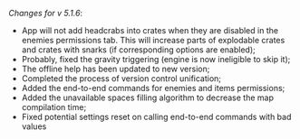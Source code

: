 _Changes for v 5.1.6_:
- App will not add headcrabs into crates when they are disabled in the enemies permissions tab. This will increase parts of explodable crates and crates with snarks (if corresponding options are enabled);
- Probably, fixed the gravity triggering (engine is now ineligible to skip it);
- The offline help has been updated to new version;
- Completed the process of version control unification;
- Added the end-to-end commands for enemies and items permissions;
- Added the unavailable spaces filling algorithm to decrease the map compilation time;
- Fixed potential settings reset on calling end-to-end commands with bad values

